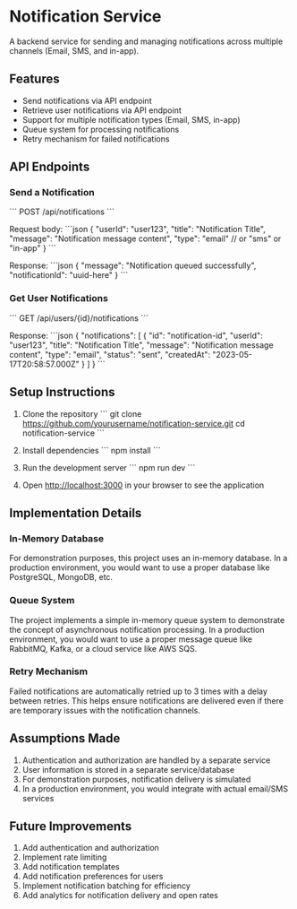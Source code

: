# Notification Service

A backend service for sending and managing notifications across multiple channels (Email, SMS, and in-app).

## Features

- Send notifications via API endpoint
- Retrieve user notifications via API endpoint
- Support for multiple notification types (Email, SMS, in-app)
- Queue system for processing notifications
- Retry mechanism for failed notifications

## API Endpoints

### Send a Notification

\`\`\`
POST /api/notifications
\`\`\`

Request body:
\`\`\`json
{
  "userId": "user123",
  "title": "Notification Title",
  "message": "Notification message content",
  "type": "email" // or "sms" or "in-app"
}
\`\`\`

Response:
\`\`\`json
{
  "message": "Notification queued successfully",
  "notificationId": "uuid-here"
}
\`\`\`

### Get User Notifications

\`\`\`
GET /api/users/{id}/notifications
\`\`\`

Response:
\`\`\`json
{
  "notifications": [
    {
      "id": "notification-id",
      "userId": "user123",
      "title": "Notification Title",
      "message": "Notification message content",
      "type": "email",
      "status": "sent",
      "createdAt": "2023-05-17T20:58:57.000Z"
    }
  ]
}
\`\`\`

## Setup Instructions

1. Clone the repository
   \`\`\`
   git clone https://github.com/yourusername/notification-service.git
   cd notification-service
   \`\`\`

2. Install dependencies
   \`\`\`
   npm install
   \`\`\`

3. Run the development server
   \`\`\`
   npm run dev
   \`\`\`

4. Open [http://localhost:3000](http://localhost:3000) in your browser to see the application

## Implementation Details

### In-Memory Database

For demonstration purposes, this project uses an in-memory database. In a production environment, you would want to use a proper database like PostgreSQL, MongoDB, etc.

### Queue System

The project implements a simple in-memory queue system to demonstrate the concept of asynchronous notification processing. In a production environment, you would want to use a proper message queue like RabbitMQ, Kafka, or a cloud service like AWS SQS.

### Retry Mechanism

Failed notifications are automatically retried up to 3 times with a delay between retries. This helps ensure notifications are delivered even if there are temporary issues with the notification channels.

## Assumptions Made

1. Authentication and authorization are handled by a separate service
2. User information is stored in a separate service/database
3. For demonstration purposes, notification delivery is simulated
4. In a production environment, you would integrate with actual email/SMS services

## Future Improvements

1. Add authentication and authorization
2. Implement rate limiting
3. Add notification templates
4. Add notification preferences for users
5. Implement notification batching for efficiency
6. Add analytics for notification delivery and open rates
